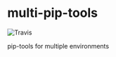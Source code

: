 # multi-pip-tools

![Travis](https://travis-ci.org/peterdemin/pip-tools-multi.svg?branch=master)

pip-tools for multiple environments
